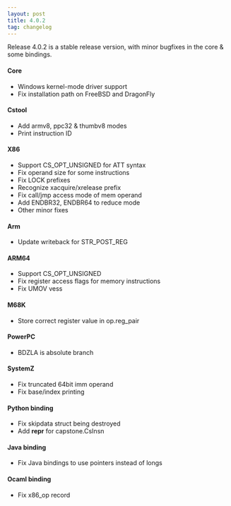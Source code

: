 ```yaml
---
layout: post
title: 4.0.2
tag: changelog
---
```


Release 4.0.2 is a stable release version, with minor bugfixes in the core & some bindings.

#### Core

- Windows kernel-mode driver support
- Fix installation path on FreeBSD and DragonFly

#### Cstool

- Add armv8, ppc32 & thumbv8 modes
- Print instruction ID

#### X86

- Support CS_OPT_UNSIGNED for ATT syntax
- Fix operand size for some instructions
- Fix LOCK prefixes
- Recognize xacquire/xrelease prefix
- Fix call/jmp access mode of mem operand
- Add ENDBR32, ENDBR64 to reduce mode
- Other minor fixes

#### Arm

- Update writeback for STR_POST_REG

#### ARM64

- Support CS_OPT_UNSIGNED
- Fix register access flags for memory instructions
- Fix UMOV vess

#### M68K

- Store correct register value in op.reg_pair

#### PowerPC

- BDZLA is absolute branch

#### SystemZ

- Fix truncated 64bit imm operand
- Fix base/index printing

#### Python binding

- Fix skipdata struct being destroyed
- Add __repr__ for capstone.CsInsn

#### Java binding

- Fix Java bindings to use pointers instead of longs

#### Ocaml binding

- Fix x86_op record
